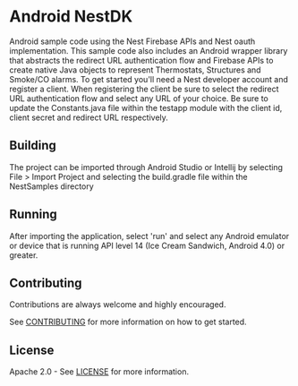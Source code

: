 # Android NestDK

Android sample code using the Nest Firebase APIs and Nest oauth implementation.  This sample code also includes an Android wrapper library that abstracts the redirect URL authentication flow and Firebase APIs to create native Java objects to represent Thermostats, Structures and Smoke/CO alarms. To get started you'll need a Nest developer account and register a client.  When registering the client be sure to select the redirect URL authentication flow and select any URL of your choice. Be sure to update the Constants.java file within the testapp module with the client id, client secret and redirect URL respectively.

## Building

The project can be imported through Android Studio or Intellij by selecting File > Import Project and selecting the build.gradle file within the NestSamples directory

## Running

After importing the application, select 'run' and select any Android emulator or device that is running API level 14 (Ice Cream Sandwich, Android 4.0) or greater.

## Contributing

Contributions are always welcome and highly encouraged.

See [CONTRIBUTING](CONTRIBUTING.md) for more information on how to get started.

## License

Apache 2.0 - See [LICENSE](LICENSE) for more information.

